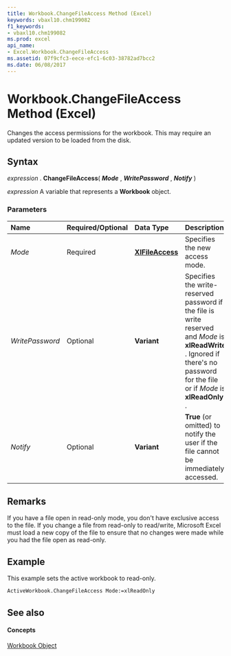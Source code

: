 ```yaml
---
title: Workbook.ChangeFileAccess Method (Excel)
keywords: vbaxl10.chm199082
f1_keywords:
- vbaxl10.chm199082
ms.prod: excel
api_name:
- Excel.Workbook.ChangeFileAccess
ms.assetid: 07f9cfc3-eece-efc1-6c03-38782ad7bcc2
ms.date: 06/08/2017
---
```



# Workbook.ChangeFileAccess Method (Excel)

Changes the access permissions for the workbook. This may require an updated version to be loaded from the disk.


## Syntax

 _expression_ . **ChangeFileAccess**( **_Mode_** , **_WritePassword_** , **_Notify_** )

 _expression_ A variable that represents a **Workbook** object.


### Parameters



|**Name**|**Required/Optional**|**Data Type**|**Description**|
|:-----|:-----|:-----|:-----|
| _Mode_|Required| **[XlFileAccess](Excel.XlFileAccess.md)**|Specifies the new access mode.|
| _WritePassword_|Optional| **Variant**|Specifies the write-reserved password if the file is write reserved and  _Mode_ is **xlReadWrite** . Ignored if there's no password for the file or if _Mode_ is **xlReadOnly** .|
| _Notify_|Optional| **Variant**| **True** (or omitted) to notify the user if the file cannot be immediately accessed.|

## Remarks

If you have a file open in read-only mode, you don't have exclusive access to the file. If you change a file from read-only to read/write, Microsoft Excel must load a new copy of the file to ensure that no changes were made while you had the file open as read-only.


## Example

This example sets the active workbook to read-only.


```vb
ActiveWorkbook.ChangeFileAccess Mode:=xlReadOnly
```


## See also


#### Concepts


[Workbook Object](Excel.Workbook.md)

